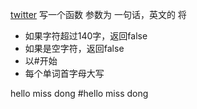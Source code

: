 [twitter]()
写一个函数 参数为 一句话，英文的 将
- 如果字符超过140字，返回false
- 如果是空字符，返回false
- 以#开始
- 每个单词首字母大写

hello miss dong
#hello miss dong